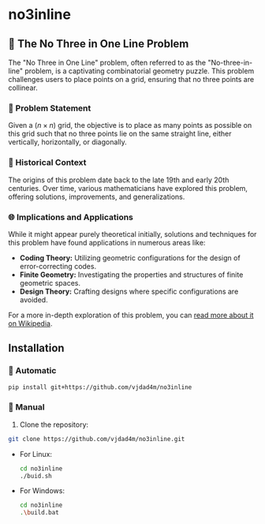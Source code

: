 # no3inline

## 🧩 The No Three in One Line Problem

The "No Three in One Line" problem, often referred to as the "No-three-in-line" problem, is a captivating combinatorial geometry puzzle. This problem challenges users to place points on a grid, ensuring that no three points are collinear.

### 📖 Problem Statement

Given a $(n \times n)$ grid, the objective is to place as many points as possible on this grid such that no three points lie on the same straight line, either vertically, horizontally, or diagonally.

### 🧠 Historical Context

The origins of this problem date back to the late 19th and early 20th centuries. Over time, various mathematicians have explored this problem, offering solutions, improvements, and generalizations.

### 🌐 Implications and Applications

While it might appear purely theoretical initially, solutions and techniques for this problem have found applications in numerous areas like:

- **Coding Theory:** Utilizing geometric configurations for the design of error-correcting codes.
- **Finite Geometry:** Investigating the properties and structures of finite geometric spaces.
- **Design Theory:** Crafting designs where specific configurations are avoided.

For a more in-depth exploration of this problem, you can [read more about it on Wikipedia](https://en.wikipedia.org/wiki/No-three-in-line_problem).

## Installation

### 🚀 Automatic

```bash
pip install git+https://github.com/vjdad4m/no3inline
```

### 💼 Manual

1. Clone the repository:

```bash
git clone https://github.com/vjdad4m/no3inline.git
```

* For Linux:

    ```bash
    cd no3inline
    ./buid.sh
    ```

* For Windows:

    ```bash
    cd no3inline
    .\build.bat
    ```